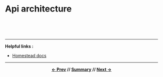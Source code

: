 # Api architecture



<br>
<br>
<br>
<hr>

**Helpful links :**
* [Homestead docs](https://laravel.com/docs/5.5/homestead)

<hr>
<div align="center">

**[<- Prev](../README.md) // [Summary](../README.md) // [Next ->](2_routes.md)**

</div>